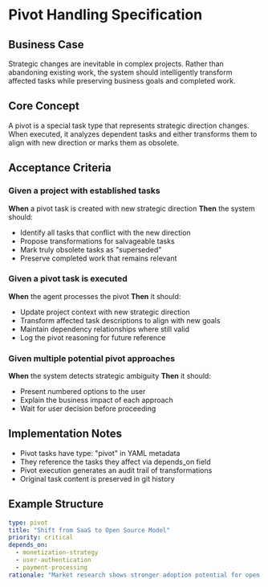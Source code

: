 # Pivot Handling Specification

## Business Case
Strategic changes are inevitable in complex projects. Rather than abandoning existing work, the system should intelligently transform affected tasks while preserving business goals and completed work.

## Core Concept
A pivot is a special task type that represents strategic direction changes. When executed, it analyzes dependent tasks and either transforms them to align with new direction or marks them as obsolete.

## Acceptance Criteria

### Given a project with established tasks
**When** a pivot task is created with new strategic direction
**Then** the system should:
- Identify all tasks that conflict with the new direction
- Propose transformations for salvageable tasks
- Mark truly obsolete tasks as "superseded"
- Preserve completed work that remains relevant

### Given a pivot task is executed
**When** the agent processes the pivot
**Then** it should:
- Update project context with new strategic direction
- Transform affected task descriptions to align with new goals
- Maintain dependency relationships where still valid
- Log the pivot reasoning for future reference

### Given multiple potential pivot approaches
**When** the system detects strategic ambiguity
**Then** it should:
- Present numbered options to the user
- Explain the business impact of each approach
- Wait for user decision before proceeding

## Implementation Notes
- Pivot tasks have type: "pivot" in YAML metadata
- They reference the tasks they affect via depends_on field
- Pivot execution generates an audit trail of transformations
- Original task content is preserved in git history

## Example Structure
```yaml
type: pivot
title: "Shift from SaaS to Open Source Model"
priority: critical
depends_on:
  - monetization-strategy
  - user-authentication
  - payment-processing
rationale: "Market research shows stronger adoption potential for open source approach"
```
